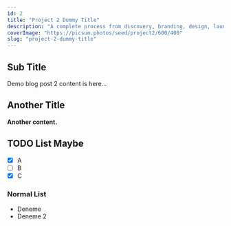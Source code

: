 ```yaml
---
id: 2
title: "Project 2 Dummy Title"
description: "A complete process from discovery, branding, design, launch to post-launch optimization."
coverImage: "https://picsum.photos/seed/project2/600/400"
slug: "project-2-dummy-title"
---
```


## Sub Title

Demo blog post 2 content is here...

## Another Title

**Another content.**

## TODO List Maybe

- [x] A
- [ ] B
- [x] C

### Normal List

- Deneme
- Deneme 2
